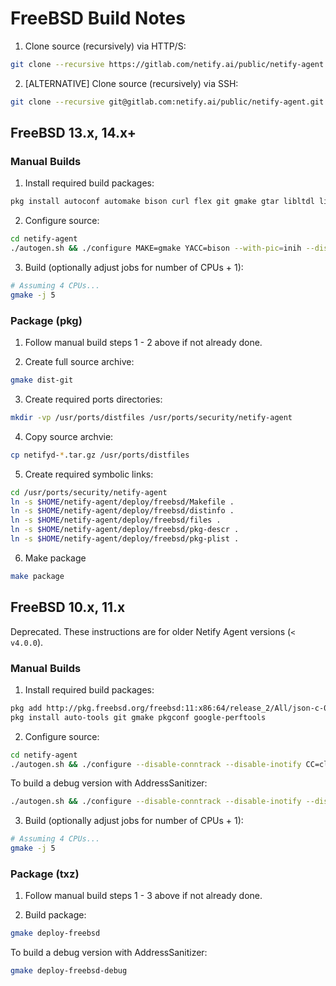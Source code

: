 # FreeBSD Build Notes

1. Clone source (recursively) via HTTP/S:
```sh
git clone --recursive https://gitlab.com/netify.ai/public/netify-agent.git
```

2. [ALTERNATIVE] Clone source (recursively) via SSH:

```sh
git clone --recursive git@gitlab.com:netify.ai/public/netify-agent.git
```

## FreeBSD 13.x, 14.x+

### Manual Builds

1. Install required build packages:
```sh
pkg install autoconf automake bison curl flex git gmake gtar libltdl libpcap libtool pkgconf
```

2. Configure source:

```sh
cd netify-agent
./autogen.sh && ./configure MAKE=gmake YACC=bison --with-pic=inih --disable-libtcmalloc
```

3. Build (optionally adjust jobs for number of CPUs + 1):
```sh
# Assuming 4 CPUs...
gmake -j 5
```

### Package (pkg)

1. Follow manual build steps 1 - 2 above if not already done.

2. Create full source archive:
```sh
gmake dist-git
```

3. Create required ports directories:
```sh
mkdir -vp /usr/ports/distfiles /usr/ports/security/netify-agent
```

4. Copy source archvie:
```sh
cp netifyd-*.tar.gz /usr/ports/distfiles
```

5. Create required symbolic links:
```sh
cd /usr/ports/security/netify-agent
ln -s $HOME/netify-agent/deploy/freebsd/Makefile .
ln -s $HOME/netify-agent/deploy/freebsd/distinfo .
ln -s $HOME/netify-agent/deploy/freebsd/files .
ln -s $HOME/netify-agent/deploy/freebsd/pkg-descr .
ln -s $HOME/netify-agent/deploy/freebsd/pkg-plist .
```

6. Make package
```sh
make package
```

## FreeBSD 10.x, 11.x

Deprecated.  These instructions are for older Netify Agent versions (`< v4.0.0`).

### Manual Builds

1. Install required build packages:
```sh
pkg add http://pkg.freebsd.org/freebsd:11:x86:64/release_2/All/json-c-0.13.txz
pkg install auto-tools git gmake pkgconf google-perftools
```
2. Configure source:

```sh
cd netify-agent
./autogen.sh && ./configure --disable-conntrack --disable-inotify CC=clang CXX=clang++ MAKE=gmake
```
To build a debug version with AddressSanitizer:
```sh
./autogen.sh && ./configure --disable-conntrack --disable-inotify --disable-libtcmalloc CC=clang CXX=clang++ CFLAGS='-O1 -fsanitize=address -fno-omit-frame-pointer' CXXFLAGS='-O1 -fsanitize=address -fno-omit-frame-pointer' MAKE=gmake
```
3. Build (optionally adjust jobs for number of CPUs + 1):
```sh
# Assuming 4 CPUs...
gmake -j 5
```

### Package (txz)

1. Follow manual build steps 1 - 3 above if not already done.

2. Build package:
```sh
gmake deploy-freebsd
```
To build a debug version with AddressSanitizer:
```sh
gmake deploy-freebsd-debug
```
